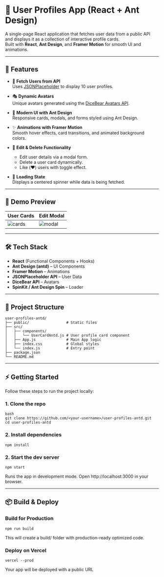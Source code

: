 # 👤 User Profiles App (React + Ant Design)

A single-page React application that fetches user data from a public API and displays it as a collection of interactive profile cards.  
Built with **React**, **Ant Design**, and **Framer Motion** for smooth UI and animations.

---

## 🚀 Features

- 📡 **Fetch Users from API**  
  Uses [JSONPlaceholder](https://jsonplaceholder.typicode.com/users) to display 10 user profiles.

- 🎭 **Dynamic Avatars**  
  Unique avatars generated using the [DiceBear Avatars API](https://avatars.dicebear.com/).

- 🎨 **Modern UI with Ant Design**  
  Responsive cards, modals, and forms styled using Ant Design.

- ✨ **Animations with Framer Motion**  
  Smooth hover effects, card transitions, and animated background colors.

- 📝 **Edit & Delete Functionality**  
  - Edit user details via a modal form.  
  - Delete a user card dynamically.  
  - Like (❤️) users with toggle effect.

- 🔄 **Loading State**  
  Displays a centered spinner while data is being fetched.

---

## 📸 Demo Preview

| User Cards | Edit Modal |
|------------|------------|
| ![cards](https://user-profiles-antd-opal.vercel.app/) | ![modal](https://user-profiles-antd-opal.vercel.app/) |

---

## 🛠️ Tech Stack

- **React** (Functional Components + Hooks)  
- **Ant Design (antd)** – UI Components  
- **Framer Motion** – Animations  
- **JSONPlaceholder API** – User Data  
- **DiceBear API** – Avatars  
- **SpinKit / Ant Design Spin** – Loader  

---

## 📂 Project Structure

```
user-profiles-antd/
├── public/                 # Static files
├── src/
│   ├── components/
│   │   └── UserCardAntd.js # User profile card component
│   ├── App.js              # Main App logic
│   ├── index.css           # Global styles
│   └── index.js            # Entry point
├── package.json
└── README.md

```

---

## ⚡ Getting Started

Follow these steps to run the project locally:

### 1. Clone the repo
```
bash
git clone https://github.com/<your-username>/user-profiles-antd.git
cd user-profiles-antd
```

### 2. Install dependencies
```
npm install
```

### 2. Start the dev server
```
npm start
```

Runs the app in development mode.
Open http://localhost:3000 in your browser.

---

## 📦 Build & Deploy

### Build for Production

```
npm run build
```

This will create a build/ folder with production-ready optimized code.

### Deploy on Vercel

```
vercel --prod
```

Your app will be deployed with a public URL
